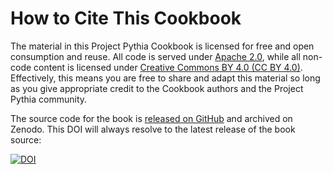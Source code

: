 # How to Cite This Cookbook

The material in this Project Pythia Cookbook is licensed for free and open consumption and reuse. All code is served under [Apache 2.0](https://www.apache.org/licenses/LICENSE-2.0), while all non-code content is licensed under [Creative Commons BY 4.0 (CC BY 4.0)](https://creativecommons.org/licenses/by/4.0/). Effectively, this means you are free to share and adapt this material so long as you give appropriate credit to the Cookbook authors and the Project Pythia community.

The source code for the book is [released on GitHub](https://github.com/ProjectPythia/great-circle-cookbook) and archived on Zenodo. This DOI will always resolve to the latest release of the book source:

[![DOI](https://zenodo.org/badge/860220270.svg)](https://zenodo.org/badge/latestdoi/860220270)
